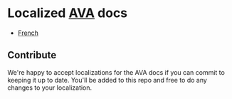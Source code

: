 # Localized [AVA](https://github.com/sindresorhus/ava) docs

- [French](fr_FR/readme.md)


## Contribute

We're happy to accept localizations for the AVA docs if you can commit to keeping it up to date. You'll be added to this repo and free to do any changes to your localization.
